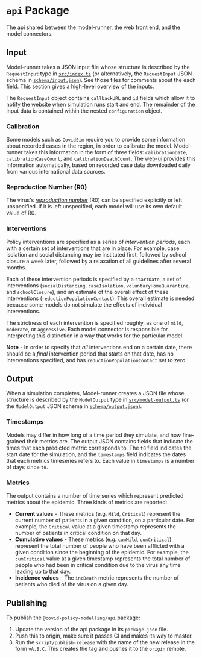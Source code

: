 # `api` Package

The api shared between the model-runner, the web front end, and the model connectors.

## Input

Model-runner takes a JSON input file whose structure is described by the `RequestInput` type in [`src/index.ts`](src/index.ts) (or alternatively, the `RequestInput` JSON schema in [`schema/input.json`](schema/input.json)). See those files for comments about the each field. This section gives a high-level overview of the inputs.

The `RequestInput` object contains `callbackURL` and `id` fields which allow it to notify the website when simulation runs start and end. The remainder of the input data is contained within the nested `configuration` object.

### Calibration

Some models such as `CovidSim` require you to provide some information about recorded cases in the region, in order to calibrate the model. Model-runner takes this information in the form of three fields: `calibrationDate`, `calibrationCaseCount`, and `calibrationDeathCount`. The [web-ui](https://github.com/covid-policy-modelling/web-ui) provides this information automatically, based on recorded case data downloaded daily from various international data sources.

### Reproduction Number (R0)

The virus's [_reproduction number_](https://en.wikipedia.org/wiki/Basic_reproduction_number) (R0) can be specified explicitly or left unspecified. If it is left unspecified, each model will use its own default value of R0.

### Interventions

Policy interventions are specified as a series of _intervention periods_, each with a certain set of interventions that are in place. For example, case isolation and social distancing may be instituted first, followed by school closure a week later, followed by a relaxation of all guidelines after several months.

Each of these intervention periods is specified by a `startDate`, a set of interventions (`socialDistancing`, `caseIsolation`, `voluntaryHomeQuarantine`, and `schoolClosure`), and an estimate of the overall effect of these interventions (`reductionPopulationContact`). This overall estimate is needed because some models do not simulate the effects of individual interventions.

The strictness of each intervention is specified roughly, as one of `mild`, `moderate`, or `aggressive`. Each model connector is responsible for interpreting this distinction in a way that works for the particular model.

**Note** - In order to specify that _all_ interventions end on a certain date, there should be a _final_ intervention period that starts on that date, has no interventions specified, and has `reductionPopulationContact` set to zero.

## Output

When a simulation completes, Model-runner creates a JSON file whose structure is described by the `ModelOutput` type in [`src/model-output.ts`](src/model-output.ts) (or the `ModelOutput` JSON schema in [`schema/output.json`](schema/output.json)).

### Timestamps

Models may differ in how long of a time period they simulate, and how fine-grained their metrics are. The output JSON contains fields that indicate the times that each predicted metric corresponds to. The `t0` field indicates the start date for the simulation, and the `timestamps` field indicates the dates that each metrics timeseries refers to. Each value in `timestamps` is a number of days since `t0`.

### Metrics

The output contains a number of time series which represent predicted metrics about the epidemic. Three kinds of metrics are reported:

- **Current values** - These metrics (e.g. `Mild`, `Critical`) represent the current number of patients in a given condition, on a particular date. For example, the `Critical` value at a given timestamp represents the number of patients in critical condition on that day.
- **Cumulative values** - These metrics (e.g. `cumMild`, `cumCritical`) represent the total number of people who have been afflicted with a given condition since the beginning of the epidemic. For example, the `cumCritical` value at a given timestamp represents the total number of people who had been in critical condition due to the virus any time leading up to that day.
- **Incidence values** - The `incDeath` metric represents the number of patients who died of the virus on a given day.

## Publishing

To publish the `@covid-policy-modelling/api` package:

1. Update the version of the api package in its `package.json` file.
1. Push this to origin, make sure it passes CI and makes its way to master.
1. Run the `script/publish-release` with the name of the new release in
   the form `vA.B.C`. This creates the tag and pushes it to the `origin`
   remote.

